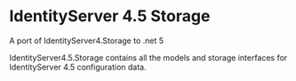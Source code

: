 ﻿# IdentityServer 4.5 Storage
A port of IdentityServer4.Storage to .net 5

IdentityServer4.5.Storage contains all the models and storage interfaces for IdentityServer 4.5 configuration data.